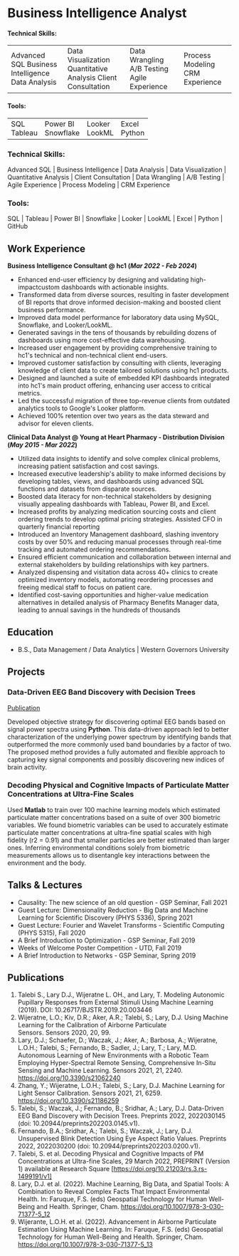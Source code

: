 # Business Intelligence Analyst
<h4 align="left">Technical Skills:</h4>
<table>
<tr>
  <td>
Advanced SQL
Business Intelligence
Data Analysis
  </td>
  
  <td>
Data Visualization
Quantitative Analysis
Client Consultation
  </td>
  
  <td>
Data Wrangling
A/B Testing
Agile Experience
  </td>
  
  <td>
Process Modeling
CRM Experience
  </td>
</tr>
</table>

<h4 align="left">Tools:</h4>
<table>
<tr>
  <td>
    SQL<br>
    Tableau
  </td>
  
  <td>
    Power BI<br>
    Snowflake
  </td>
  
  <td>
    Looker<br>
    LookML
  </td>
  
  <td>
Excel<br>
Python
  </td>
</tr>
</table>

### Technical Skills:
<p align="left">Advanced SQL | Business Intelligence | Data Analysis | Data Visualization | Quantitative Analysis | Client Consultation | Data Wrangling | A/B Testing | Agile Experience | Process Modeling | CRM Experience</p>

### Tools:
<p align="left">SQL | Tableau | Power BI | Snowflake | Looker | LookML | Excel | Python | GitHub</p>

## Work Experience
**Business Intelligence Consultant @ hc1 (_Mar 2022 - Feb 2024_)**
- Enhanced end-user efficiency by designing and validating high-impactcustom dashboards with actionable insights.
- Transformed data from diverse sources, resulting in faster development of BI reports that drove informed decision-making and boosted client business performance.
- Improved data model performance for laboratory data using MySQL, Snowflake, and Looker/LookML.
- Generated savings in the tens of thousands by rebuilding dozens of dashboards using more cost-effective data warehousing.
- Increased user engagement by providing comprehensive training to hc1's technical and non-technical client end-users.
- Improved customer satisfaction by consulting with clients, leveraging knowledge of client data to create tailored solutions using hc1 products.
- Designed and launched a suite of embedded KPI dashboards integrated into hc1's main product offering, enhancing user access to critical metrics.
- Led the successful migration of three top-revenue clients from outdated analytics tools to Google's Looker platform.
- Achieved 100% retention over two years as the data steward and advisor for eleven clients.

**Clinical Data Analyst @ Young at Heart Pharmacy - Distribution Division (_May 2015 - Mar 2022_)**
- Utilized data insights to identify and solve complex clinical problems, increasing patient satisfaction and cost savings.
- Increased executive leadership's ability to make informed decisions by developing tables, views, and dashboards using advanced SQL functions and datasets from disparate sources.
- Boosted data literacy for non-technical stakeholders by designing visually appealing dashboards with Tableau, Power BI, and Excel.
- Increased profits by analyzing medication sourcing costs and client ordering trends to develop optimal pricing strategies. Assisted CFO in quarterly financial reporting
- Introduced an Inventory Management dashboard, slashing inventory costs by over 50% and reducing manual processes through real-time tracking and automated ordering recommendations.
- Ensured efficient communication and collaboration between internal and external stakeholders by building relationships with key partners.
- Analyzed dispensing and visitation data across 40+ clinics to create optimized inventory models, automating reordering processes and freeing medical staff to focus on patient care.
- Identified cost-saving opportunities and higher-value medication alternatives in detailed analysis of Pharmacy Benefits Manager data, leading to annual savings in the hundreds of thousands

## Education	        		
- B.S., Data Management / Data Analytics | Western Governors University

## Projects
### Data-Driven EEG Band Discovery with Decision Trees
[Publication](https://www.mdpi.com/1424-8220/22/8/3048)

Developed objective strategy for discovering optimal EEG bands based on signal power spectra using **Python**. This data-driven approach led to better characterization of the underlying power spectrum by identifying bands that outperformed the more commonly used band boundaries by a factor of two. The proposed method provides a fully automated and flexible approach to capturing key signal components and possibly discovering new indices of brain activity.

### Decoding Physical and Cognitive Impacts of Particulate Matter Concentrations at Ultra-Fine Scales

Used **Matlab** to train over 100 machine learning models which estimated particulate matter concentrations based on a suite of over 300 biometric variables. We found biometric variables can be used to accurately estimate particulate matter concentrations at ultra-fine spatial scales with high fidelity (r2 = 0.91) and that smaller particles are better estimated than larger ones. Inferring environmental conditions solely from biometric measurements allows us to disentangle key interactions between the environment and the body.


## Talks & Lectures
- Causality: The new science of an old question - GSP Seminar, Fall 2021
- Guest Lecture: Dimensionality Reduction - Big Data and Machine Learning for Scientific Discovery (PHYS 5336), Spring 2021
- Guest Lecture: Fourier and Wavelet Transforms - Scientific Computing (PHYS 5315), Fall 2020
- A Brief Introduction to Optimization - GSP Seminar, Fall 2019
- Weeks of Welcome Poster Competition - UTD, Fall 2019
- A Brief Introduction to Networks - GSP Seminar, Spring 2019

## Publications
1. Talebi S., Lary D.J., Wijeratne L. OH., and Lary, T. Modeling Autonomic Pupillary Responses from External Stimuli Using Machine Learning (2019). DOI: 10.26717/BJSTR.2019.20.003446
2. Wijeratne, L.O.; Kiv, D.R.; Aker, A.R.; Talebi, S.; Lary, D.J. Using Machine Learning for the Calibration of Airborne Particulate Sensors. Sensors 2020, 20, 99.
3. Lary, D.J.; Schaefer, D.; Waczak, J.; Aker, A.; Barbosa, A.; Wijeratne, L.O.H.; Talebi, S.; Fernando, B.; Sadler, J.; Lary, T.; Lary, M.D. Autonomous Learning of New Environments with a Robotic Team Employing Hyper-Spectral Remote Sensing, Comprehensive In-Situ Sensing and Machine Learning. Sensors 2021, 21, 2240. https://doi.org/10.3390/s21062240
4. Zhang, Y.; Wijeratne, L.O.H.; Talebi, S.; Lary, D.J. Machine Learning for Light Sensor Calibration. Sensors 2021, 21, 6259. https://doi.org/10.3390/s21186259
5. Talebi, S.; Waczak, J.; Fernando, B.; Sridhar, A.; Lary, D.J. Data-Driven EEG Band Discovery with Decision Trees. Preprints 2022, 2022030145 (doi: 10.20944/preprints202203.0145.v1).
6. Fernando, B.A.; Sridhar, A.; Talebi, S.; Waczak, J.; Lary, D.J. Unsupervised Blink Detection Using Eye Aspect Ratio Values. Preprints 2022, 2022030200 (doi: 10.20944/preprints202203.0200.v1).
7. Talebi, S. et al. Decoding Physical and Cognitive Impacts of PM Concentrations at Ultra-fine Scales, 29 March 2022, PREPRINT (Version 1) available at Research Square [https://doi.org/10.21203/rs.3.rs-1499191/v1]
8. Lary, D.J. et al. (2022). Machine Learning, Big Data, and Spatial Tools: A Combination to Reveal Complex Facts That Impact Environmental Health. In: Faruque, F.S. (eds) Geospatial Technology for Human Well-Being and Health. Springer, Cham. https://doi.org/10.1007/978-3-030-71377-5_12
9. Wijerante, L.O.H. et al. (2022). Advancement in Airborne Particulate Estimation Using Machine Learning. In: Faruque, F.S. (eds) Geospatial Technology for Human Well-Being and Health. Springer, Cham. https://doi.org/10.1007/978-3-030-71377-5_13
